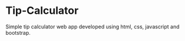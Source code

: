# Tip-Calculator

Simple tip calculator web app developed using html, css, javascript and bootstrap.
